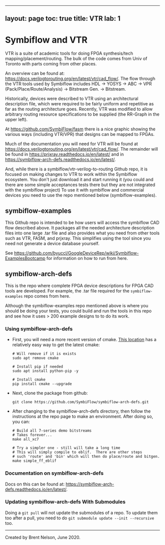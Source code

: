 
---
layout: page
toc: true
title: VTR
lab: 1
---

# Symbiflow and VTR
VTR is a suite of academic tools for doing FPGA synthesis/tech mapping/placement/routing.  The bulk of the code comes from Univ of Toronto with parts coming from other places.

An overview can be found at: https://docs.verilogtorouting.org/en/latest/vtr/cad_flow/.  The flow through the VTR tools used by  Symbiflow includes HDL -> YOSYS -> ABC -> VPR (Pack/Place/Route/Analysis) -> Bitstream Gen. -> Bitstream.

Historically, devices were described to VTR using an architectural description file, which were required to be fairly uniform and repetitive as far as the routing architecture goes.  Recently, VTR was modified to allow arbitrary routing resource specifications to be supplied (the RR-Graph in the upper left).

At https://github.com/SymbiFlow/fasm there is a nice graphic showing the various ways (including VTR/VPR) that designs can be mapped to FPGAs.

Much of the documentation you will need for VTR will be found at https://docs.verilogtorouting.org/en/latest/vtr/cad_flow/.  The remainder will be found in https://prjxray.readthedocs.io/en/latest/ and in https://symbiflow-arch-defs.readthedocs.io/en/latest/.

And, while there is a symbiflow/vtr-verilog-to-routing Github repo, it is focused on making changes to VTR to work within the Symbiflow ecosystem.  You don't just download it and start running it (you could and there are some simple acceptances tests there but they are not integrated with the symbiflow project)  To use it with symbiflow and commercial devices you need to use the repo mentioned below (symbiflow-examples).

## symbiflow-examples
This Github repo is intended to be how users will access the symbiflow CAD flow described above.  It packages all the needed architecture description files into one large .tar file and also provides what you need from other tools such as VTR, FASM, and prjxray.  This simplifies using the tool since you need not generate a device database yourself.

See https://github.com/byuccl/GoogleDeviceRep/wiki/Symbiflow-ExamplesBootcamp for information on how to run from here.

## symbiflow-arch-defs
This is the repo where complete FPGA device descriptions for FPGA CAD tools are developed.  For example, the .tar file required for the `symbiflow-examples` repo comes from here.  

Although the symbiflow-examples repo mentioned above is where you should be doing your tests, you could build and run the tools in this repo and see how it uses > 200 example designs to to do its work.

### Using symbiflow-arch-defs
* First, you will need a more recent version of cmake.  [This location](https://stackoverflow.com/questions/49859457/how-to-reinstall-the-latest-cmake-version) has a relatively easy way to get the latest cmake:
   ```
   # Will remove if it is exists
   sudo apt remove cmake

   # Install pip if needed
   sudo apt install python-pip -y

   # Install cmake
   pip install cmake --upgrade
   ```
* Next, clone the package from github:

   ```git clone https://github.com/SymbiFlow/symbiflow-arch-defs.git```

* After changing to the symbiflow-arch-defs directory, then follow the instructions at the repo page to make an environment.  After doing so, you can:
   ```
   # Build all 7-series demo bitstreams 
   # Takes forever...
   make all_xc7

   # Try a simpler one - still will take a long time
   # This will simply compile to eblif.  There are other steps
   # such 'route' and 'bin' which will then do place/route and bitgen.
   make simple_ff_eblif
   ```

### Documentation on symbiflow-arch-defs
Docs on this can be found at: https://symbiflow-arch-defs.readthedocs.io/en/latest/.

### Updating symbiflow-arch-defs With Submodules
Doing a ``git pull`` will not update the submodules of a repo.  To update them too after a pull, you need to do ``git submodule update --init --recursive`` too.


----------------------------------
Created by Brent Nelson, June 2020.